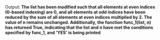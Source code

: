 Output: **The list has been modified such that all elements at even indices (0-based indexing) are 0, and all elements at odd indices have been reduced by the sum of all elements at even indices multiplied by 2. The value of n remains unchanged. Additionally, the function func_1(list, n) has returned True, indicating that the list and n have met the conditions specified by func_1, and 'YES' is being printed**